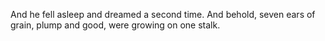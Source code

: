 And he fell asleep and dreamed a second time. And behold, seven ears of grain, plump and good, were growing on one stalk.
